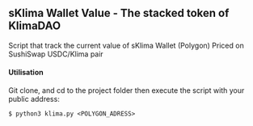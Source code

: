 sKlima Wallet Value - The stacked token of KlimaDAO
---
Script that track the current value of sKlima Wallet (Polygon)
Priced on SushiSwap USDC/Klima pair
 
#### Utilisation
Git clone, and cd to the project folder then execute the script with your public address:
 
    $ python3 klima.py <POLYGON_ADRESS>
